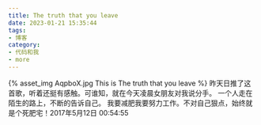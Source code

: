 ```yaml
---
title: The truth that you leave
date: 2023-01-21 15:35:44
tags:
- 博客
category:
- 代码和我
- more
---
```

{% asset_img AqpboX.jpg This is The truth that you leave %}
昨天日推了这首歌，听着还挺有感触。可谁知，就在今天凌晨女朋友对我说分手。 一个人走在陌生的路上，不断的告诉自己。 我要减肥我要努力工作。不对自己狠点，始终就是个死肥宅！2017年5月12日 00:54:55 
